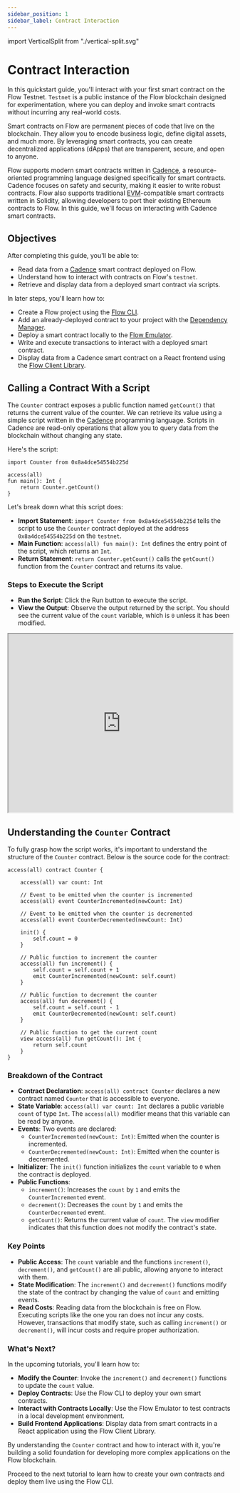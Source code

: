 ```yaml
---
sidebar_position: 1
sidebar_label: Contract Interaction
---
```


import VerticalSplit from "./vertical-split.svg"

# Contract Interaction

In this quickstart guide, you'll interact with your first smart contract on the Flow Testnet. `Testnet` is a public instance of the Flow blockchain designed for experimentation, where you can deploy and invoke smart contracts without incurring any real-world costs.

Smart contracts on Flow are permanent pieces of code that live on the blockchain. They allow you to encode business logic, define digital assets, and much more. By leveraging smart contracts, you can create decentralized applications (dApps) that are transparent, secure, and open to anyone.

Flow supports modern smart contracts written in [Cadence], a resource-oriented programming language designed specifically for smart contracts. Cadence focuses on safety and security, making it easier to write robust contracts. Flow also supports traditional [EVM]-compatible smart contracts written in Solidity, allowing developers to port their existing Ethereum contracts to Flow. In this guide, we'll focus on interacting with Cadence smart contracts.

## Objectives

After completing this guide, you'll be able to:

* Read data from a [Cadence] smart contract deployed on Flow.
* Understand how to interact with contracts on Flow's `testnet`.
* Retrieve and display data from a deployed smart contract via scripts.

In later steps, you'll learn how to:

* Create a Flow project using the [Flow CLI](../../tools/flow-cli/index.md).
* Add an already-deployed contract to your project with the [Dependency Manager](../../tools/flow-cli/dependency-manager.md).
* Deploy a smart contract locally to the [Flow Emulator](../../tools/emulator/index.md).
* Write and execute transactions to interact with a deployed smart contract.
* Display data from a Cadence smart contract on a React frontend using the [Flow Client Library](../../tools/clients/fcl-js/index.md).

## Calling a Contract With a Script

The `Counter` contract exposes a public function named `getCount()` that returns the current value of the counter. We can retrieve its value using a simple script written in the [Cadence] programming language. Scripts in Cadence are read-only operations that allow you to query data from the blockchain without changing any state.

Here's the script:

```cadence
import Counter from 0x8a4dce54554b225d

access(all)
fun main(): Int {
    return Counter.getCount()
}
```

Let's break down what this script does:

- **Import Statement**: `import Counter from 0x8a4dce54554b225d` tells the script to use the `Counter` contract deployed at the address `0x8a4dce54554b225d` on the `testnet`.
- **Main Function**: `access(all) fun main(): Int` defines the entry point of the script, which returns an `Int`.
- **Return Statement**: `return Counter.getCount()` calls the `getCount()` function from the `Counter` contract and returns its value.

### Steps to Execute the Script

- **Run the Script**: Click the Run button to execute the script.
- **View the Output**: Observe the output returned by the script. You should see the current value of the `count` variable, which is `0` unless it has been modified.

<iframe sandbox className="flow-runner-iframe" src="https://run.dnz.dev/snippet/a7a18e74d27f691a?colormode=dark&output=horizontal&outputSize=400" width="100%" height="400px"></iframe>

## Understanding the `Counter` Contract

To fully grasp how the script works, it's important to understand the structure of the `Counter` contract. Below is the source code for the contract:

```cadence
access(all) contract Counter {

    access(all) var count: Int

    // Event to be emitted when the counter is incremented
    access(all) event CounterIncremented(newCount: Int)

    // Event to be emitted when the counter is decremented
    access(all) event CounterDecremented(newCount: Int)

    init() {
        self.count = 0
    }

    // Public function to increment the counter
    access(all) fun increment() {
        self.count = self.count + 1
        emit CounterIncremented(newCount: self.count)
    }

    // Public function to decrement the counter
    access(all) fun decrement() {
        self.count = self.count - 1
        emit CounterDecremented(newCount: self.count)
    }

    // Public function to get the current count
    view access(all) fun getCount(): Int {
        return self.count
    }
}
```

### Breakdown of the Contract

- **Contract Declaration**: `access(all) contract Counter` declares a new contract named `Counter` that is accessible to everyone.
- **State Variable**: `access(all) var count: Int` declares a public variable `count` of type `Int`. The `access(all)` modifier means that this variable can be read by anyone.
- **Events**: Two events are declared:
    - `CounterIncremented(newCount: Int)`: Emitted when the counter is incremented.
    - `CounterDecremented(newCount: Int)`: Emitted when the counter is decremented.
- **Initializer**: The `init()` function initializes the `count` variable to `0` when the contract is deployed.
- **Public Functions**:
    - `increment()`: Increases the `count` by `1` and emits the `CounterIncremented` event.
    - `decrement()`: Decreases the `count` by `1` and emits the `CounterDecremented` event.
    - `getCount()`: Returns the current value of `count`. The `view` modifier indicates that this function does not modify the contract's state.

### Key Points

- **Public Access**: The `count` variable and the functions `increment()`, `decrement()`, and `getCount()` are all public, allowing anyone to interact with them.
- **State Modification**: The `increment()` and `decrement()` functions modify the state of the contract by changing the value of `count` and emitting events.
- **Read Costs**: Reading data from the blockchain is free on Flow. Executing scripts like the one you ran does not incur any costs. However, transactions that modify state, such as calling `increment()` or `decrement()`, will incur costs and require proper authorization.

### What's Next?

In the upcoming tutorials, you'll learn how to:

- **Modify the Counter**: Invoke the `increment()` and `decrement()` functions to update the `count` value.
- **Deploy Contracts**: Use the Flow CLI to deploy your own smart contracts.
- **Interact with Contracts Locally**: Use the Flow Emulator to test contracts in a local development environment.
- **Build Frontend Applications**: Display data from smart contracts in a React application using the Flow Client Library.

By understanding the `Counter` contract and how to interact with it, you're building a solid foundation for developing more complex applications on the Flow blockchain.

Proceed to the next tutorial to learn how to create your own contracts and deploy them live using the Flow CLI.

<!-- Relative-style links. Does not render on the page -->

[Cadence]: https://cadence-lang.org/
[EVM]: https://flow.com/upgrade/crescendo/evm